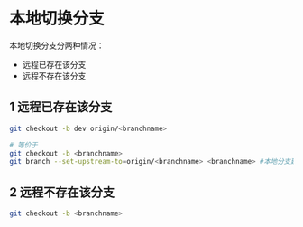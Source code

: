 # 本地切换分支

本地切换分支分两种情况：

- 远程已存在该分支
- 远程不存在该分支

## 1 远程已存在该分支

```bash
git checkout -b dev origin/<branchname>

# 等价于
git checkout -b <branchname>
git branch --set-upstream-to=origin/<branchname> <branchname> #本地分支建立与远程分支的track关系
```



## 2 远程不存在该分支

```bash
git checkout -b <branchname>
```

